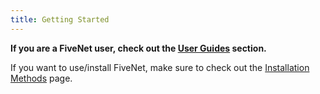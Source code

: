```yaml
---
title: Getting Started
---
```


**If you are a FiveNet user, check out the [User Guides](../user-guides/) section.**

If you want to use/install FiveNet, make sure to check out the [Installation Methods](../getting-started/installation/methods) page.
